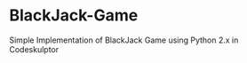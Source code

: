 BlackJack-Game
==============

Simple Implementation of BlackJack Game using Python 2.x in Codeskulptor
